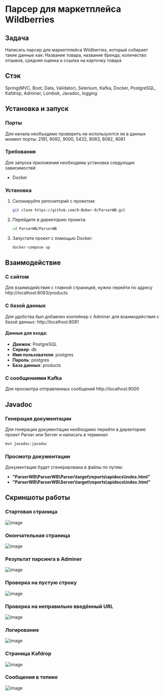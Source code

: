 # Парсер для маркетплейса Wildberries

## Задача
Написать парсер для маркетплейса Wildberries, который собирает такие данные как: Название товара, название бренда, количество отзывов, средняя оценка и ссылка на карточку товара

## Стэк
Spring(MVC, Boot, Data, Validator), Selenium, Kafka, Docker, PostgreSQL, Kafdrop, Adminer, Lombok, Javadoc, logging

## Установка и запуск
### Порты
Для начала необъодимо проверить не используются ли в данных момент порты: 2181, 9092, 9000, 5432, 8083, 8082, 8081
### Требования
Для запуска приложения необходима установка следующих зависимостей:
- Docker 

### Установка
1. Склонируйте репозиторий с проектом:
    ```bash
    git clone https://github.com/0-Bober-0/ParserWB.git
    ```
2. Перейдите в директорию проекта:
    ```bash
    cd ParserWB/ParserWB
    ```
3. Запустите проект с помощью Docker:
   ```bash
   docker-compose up
    ```
## Взаимодействие
### С сайтом
Для взаимодействия с главной страницей, нужно перейти по адресу http://localhost:8083/products

### С базой данных
Для удобства был добавлен контейнер с Adminer для взаимодействия с базой данных: http://localhost:8081
#### Данные для входа:
- **Движок**: PostgreSQL
- **Сервер**: db
- **Имя пользователя**: postgres
- **Пароль**: postgres
- **База данных**: products

### С сообщениями Kafka
Для просмотра отправленных сообщений http://localhost:9000

## Javadoc
### Генерация документации
Для генерации документации необходимо перейти в директорию проект Parser или Server и написать в терминал
   ```bash
   mvn javadoc:javadoc  
   ```
### Просмотр документации
Документация будет сгенерирована в файлы по путям: 
- **"ParserWB\ParserWB\Parser\target\reports\apidocs\index.html"**
- **"ParserWB\ParserWB\Server\target\reports\apidocs\index.html"**

## Скриншоты работы
### Стартовая страница
![image](https://github.com/user-attachments/assets/3da17209-9073-4f45-890d-fea399cf378f)

### Окончательная страница
![image](https://github.com/user-attachments/assets/addfa5bd-8cec-4593-a022-b48cadccfdbc)

### Результат парсинга в Adminer
![image](https://github.com/user-attachments/assets/c742972e-1d08-487b-a047-2cbb2c1cda69)

### Проверка на пустую строку
![image](https://github.com/user-attachments/assets/4b791e41-3b67-49db-ae29-faf3ba52d4f0)

### Проверка на неправильно введённый URL
![image](https://github.com/user-attachments/assets/815c9af1-4f59-4702-bf46-fc1ea89aaf3a)

### Логирование
![image](https://github.com/user-attachments/assets/490ae4f3-a383-446b-8cc7-727eefbf1f7b)

### Страница Kafdrop
![image](https://github.com/user-attachments/assets/9f7855c4-038e-4c2e-b660-8621e86cf1ab)

### Сообщения в топике
![image](https://github.com/user-attachments/assets/5d3d2b95-ab1f-4971-91bc-a11e002db15c)









